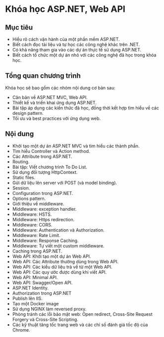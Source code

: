 # Khóa học ASP.NET, Web API

## Mục tiêu
- Hiểu rõ cách vận hành của một phần mềm ASP.NET.
- Biết cách đọc tài liệu và tự học các công nghệ khác trên .NET.
- Có khả năng tham gia vào các dự án thực tế sử dụng ASP.NET.
- Biết cách tổ chức một dự án nhỏ với các công nghệ đã học trong khóa học.

## Tổng quan chương trình
Khóa học sẽ bao gồm các nhóm nội dung cơ bản sau:
- Căn bản về ASP.NET MVC, Web API.
- Thiết kế và triển khai ứng dụng ASP.NET.
- Bài tập áp dụng các kiến thức đã học, đồng thời kết hợp tìm hiểu về các design pattern.
- Tối ưu và best practices với ứng dụng web.

## Nội dung

- Khởi tạo một dự án ASP.NET MVC và tìm hiểu các thành phần.
- Tìm hiểu Controller và Action method.
- Các Attribute trong ASP.NET.
- Routing.
- Bài tập: Viết chương trình To Do List.
- Sử dụng đối tượng HttpContext.
- Static files.
- Gửi dữ liệu lên server với POST (và model binding).
- Session.
- Configuration trong ASP.NET.
- Options pattern.
- Giới thiệu về middleware.
- Middleware: exception handler.
- Middleware: HSTS.
- Middleware: Https redirection.
- Middleware: CORS.
- Middleware: Authentication và Authorization.
- Middleware: Rate Limit.
- Middleware: Response Caching.
- Middleware: Tự viết một custom middleware.
- Caching trong ASP.NET.
- Web API: Khởi tạo một dự án Web API.
- Web API: Các Attribute thường dùng trong Web API.
- Web API: Các kiểu dữ liệu trả về từ một Web API.
- Web API: Các quy ước được dùng khi viết API.
- Web API: Minimal API.
- Web API: Swagger/Open API.
- ASP.NET Identity.
- Authorization trong ASP.NET
- Publish lên IIS.
- Tạo một Docker image
- Sử dụng NGINX làm reversed proxy.
- Phòng tránh các lỗi bảo mật web: Open redirect, Cross-Site Request Forgery và Cross-Site Scripting.
- Các kỹ thuật tăng tốc trang web và các chỉ số đánh giá tốc độ của Chrome.
  
